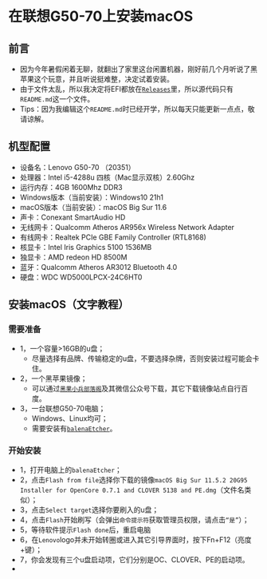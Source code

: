# 在联想G50-70上安装macOS
## 前言
* 因为今年暑假闲着无聊，就翻出了家里这台闲置机器，刚好前几个月听说了黑苹果这个玩意，并且听说挺难整，决定试着安装。
* 由于文件太乱，所以我决定将EFI都放在[`Releases`](https://github.com/Moore2253/Install-MacOS-On-Lenovo-G50-70/releases)里，所以源代码只有`README.md`这一个文件。
* Tips：因为我编辑这个`README.md`时已经开学，所以每天只能更新一点点，敬请谅解。
## 机型配置
* 设备名：Lenovo G50-70 （20351）
* 处理器：Intel i5-4288u 四核（Mac显示双核）2.60Ghz
* 运行内存：4GB 1600Mhz DDR3
* Windows版本（当前安装）：Windows10 21h1
* macOS版本（当前安装）：macOS Big Sur 11.6
* 声卡：Conexant SmartAudio HD
* 无线网卡：Qualcomm Atheros AR956x Wireless Network Adapter 
* 有线网卡：Realtek PCIe GBE Family Controller (RTL8168)
* 核显卡：Intel Iris Graphics 5100 1536MB
* 独显卡：AMD redeon HD 8500M
* 蓝牙：Qualcomm Atheros AR3012 Bluetooth 4.0
* 硬盘：WDC WD5000LPCX-24C6HT0
## 安装macOS（文字教程）
### 需要准备
* 1，一个容量>16GB的u盘；
  * 尽量选择有品牌、传输稳定的u盘，不要选择杂牌，否则安装过程可能会卡住。
* 2，一个黑苹果镜像；
  * 可以通过[`黑果小兵部落阁`](https://blog.daliansky.net/)及其微信公众号下载，其它下载镜像站点自行百度。
* 3，一台联想G50-70电脑；
  * Windows、Linux均可；
  * 需要安装有[`balenaEtcher`](https://www.balena.io/etcher/)。
### 开始安装
* 1，打开电脑上的`balenaEtcher`；
* 2，点击`Flash from file`选择你下载的镜像`macOS Big Sur 11.5.2 20G95 Installer for OpenCore 0.7.1 and CLOVER 5138 and PE.dmg`（文件名类似）；
* 3，点击`Select target`选择你要刷入的u盘；
* 4，点击`Flash`开始刷写（会弹出`命令提示符`获取管理员权限，请点击`“是”`）；
* 5，等待软件提示`Flash done`后，重启电脑
* 6，在`Lenovo`logo并未开始转圈或进入其它引导界面时，按下Fn+F12（亮度+键）；
* 7，你会发现有三个u盘启动项，它们分别是OC、CLOVER、PE的启动项。
 *
